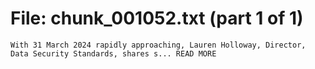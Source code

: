 ﻿# File: chunk_001052.txt (part 1 of 1)
```
With 31 March 2024 rapidly approaching, Lauren Holloway, Director, Data Security Standards, shares s... READ MORE
```

